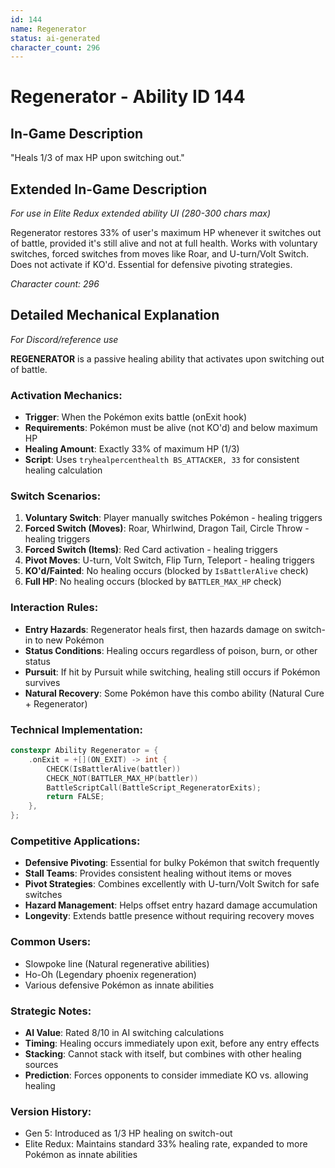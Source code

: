 ```yaml
---
id: 144
name: Regenerator
status: ai-generated
character_count: 296
---
```


# Regenerator - Ability ID 144

## In-Game Description
"Heals 1/3 of max HP upon switching out."

## Extended In-Game Description
*For use in Elite Redux extended ability UI (280-300 chars max)*

Regenerator restores 33% of user's maximum HP whenever it switches out of battle, provided it's still alive and not at full health. Works with voluntary switches, forced switches from moves like Roar, and U-turn/Volt Switch. Does not activate if KO'd. Essential for defensive pivoting strategies.

*Character count: 296*

## Detailed Mechanical Explanation
*For Discord/reference use*

**REGENERATOR** is a passive healing ability that activates upon switching out of battle.

### Activation Mechanics:
- **Trigger**: When the Pokémon exits battle (onExit hook)
- **Requirements**: Pokémon must be alive (not KO'd) and below maximum HP
- **Healing Amount**: Exactly 33% of maximum HP (1/3)
- **Script**: Uses `tryhealpercenthealth BS_ATTACKER, 33` for consistent healing calculation

### Switch Scenarios:
1. **Voluntary Switch**: Player manually switches Pokémon - healing triggers
2. **Forced Switch (Moves)**: Roar, Whirlwind, Dragon Tail, Circle Throw - healing triggers
3. **Forced Switch (Items)**: Red Card activation - healing triggers
4. **Pivot Moves**: U-turn, Volt Switch, Flip Turn, Teleport - healing triggers
5. **KO'd/Fainted**: No healing occurs (blocked by `IsBattlerAlive` check)
6. **Full HP**: No healing occurs (blocked by `BATTLER_MAX_HP` check)

### Interaction Rules:
- **Entry Hazards**: Regenerator heals first, then hazards damage on switch-in to new Pokémon
- **Status Conditions**: Healing occurs regardless of poison, burn, or other status
- **Pursuit**: If hit by Pursuit while switching, healing still occurs if Pokémon survives
- **Natural Recovery**: Some Pokémon have this combo ability (Natural Cure + Regenerator)

### Technical Implementation:
```c
constexpr Ability Regenerator = {
    .onExit = +[](ON_EXIT) -> int {
        CHECK(IsBattlerAlive(battler))
        CHECK_NOT(BATTLER_MAX_HP(battler))
        BattleScriptCall(BattleScript_RegeneratorExits);
        return FALSE;
    },
};
```

### Competitive Applications:
- **Defensive Pivoting**: Essential for bulky Pokémon that switch frequently
- **Stall Teams**: Provides consistent healing without items or moves
- **Pivot Strategies**: Combines excellently with U-turn/Volt Switch for safe switches
- **Hazard Management**: Helps offset entry hazard damage accumulation
- **Longevity**: Extends battle presence without requiring recovery moves

### Common Users:
- Slowpoke line (Natural regenerative abilities)
- Ho-Oh (Legendary phoenix regeneration)
- Various defensive Pokémon as innate abilities

### Strategic Notes:
- **AI Value**: Rated 8/10 in AI switching calculations
- **Timing**: Healing occurs immediately upon exit, before any entry effects
- **Stacking**: Cannot stack with itself, but combines with other healing sources
- **Prediction**: Forces opponents to consider immediate KO vs. allowing healing

### Version History:
- Gen 5: Introduced as 1/3 HP healing on switch-out
- Elite Redux: Maintains standard 33% healing rate, expanded to more Pokémon as innate abilities
